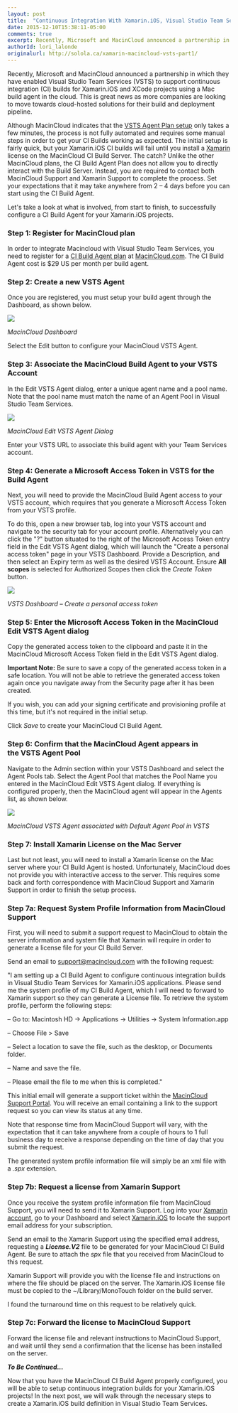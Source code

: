 ```yaml
---
layout: post
title:  "Continuous Integration With Xamarin.iOS, Visual Studio Team Services, and MacinCloud: Part 1"
date: 2015-12-10T15:38:11-05:00
comments: true
excerpt: Recently, Microsoft and MacinCloud announced a partnership in which they have enabled Visual Studio Team Services (VSTS) to support continuous integration (CI) builds for Xamarin.iOS and XCode projects using a Mac build agent in the cloud.
authorId: lori_lalonde
originalurl: http://solola.ca/xamarin-macincloud-vsts-part1/
---
```


Recently, Microsoft and MacinCloud announced a partnership in which they have enabled Visual Studio Team Services (VSTS) to support continuous integration (CI) builds for Xamarin.iOS and XCode projects using&nbsp;a Mac build agent&nbsp;in the cloud. This is great news as more companies are looking to move&nbsp;towards cloud-hosted solutions for their build and deployment pipeline.

<!--more-->

Although MacinCloud indicates that the [VSTS Agent Plan setup][1] only takes a few minutes, the process is not fully automated and requires some manual steps in order to get your CI Builds working as expected. The initial setup is fairly quick, but your Xamarin.iOS CI builds will fail until you install a [Xamarin ][2]license on the MacinCloud CI Build Server. The catch? Unlike the other MacinCloud plans, the CI Build Agent Plan does not allow you to directly interact with the Build Server. Instead, you are required to contact both MacinCloud Support and Xamarin Support to complete the process. Set your expectations that it may take anywhere from&nbsp;2 – 4 days before you can start using the CI Build Agent.

Let's take a look at what is involved, from start to finish, to successfully configure a CI Build&nbsp;Agent for your Xamarin.iOS projects.

### Step 1: Register for MacinCloud plan

In order to integrate&nbsp;Macincloud with Visual Studio Team Services, you need to register for a [CI Build Agent plan][3] at [MacinCloud.com][4]. The CI Build Agent cost is $29 US per month per build agent.

### Step 2: Create a new VSTS Agent

Once you are registered, you must setup your build agent through the Dashboard, as shown below.

![][5]

_MacinCloud Dashboard_

Select the Edit button to configure your MacinCloud VSTS Agent.

### Step 3: Associate the MacinCloud Build Agent to your VSTS Account

In the Edit VSTS Agent dialog, enter a unique agent name and a pool name. Note that the pool name must match the name of an Agent Pool in Visual Studio Team Services.

![][6]

_MacinCloud Edit VSTS Agent Dialog_

Enter your&nbsp;VSTS URL to associate this build agent with your Team Services account.

### Step 4: Generate a Microsoft Access Token in VSTS for the Build Agent

Next, you will need to provide&nbsp;the&nbsp;MacinCloud Build Agent access to your VSTS account, which requires that you&nbsp;generate a Microsoft Access Token from your VSTS profile.

To do this, open a new browser tab, log into your VSTS account and navigate to the security tab for your account profile. Alternatively you can click the "?" button situated to the right of&nbsp;the Microsoft Access Token entry field in the Edit VSTS Agent dialog, which will launch the "Create a personal access token" page in your VSTS Dashboard. Provide a&nbsp;Description, and then select an Expiry term&nbsp;as well as&nbsp;the desired&nbsp;VSTS Account. Ensure **All scopes** is selected for Authorized Scopes then click the _Create Token_ button.

![][7]

_VSTS Dashboard – Create a personal access token_

### Step 5: Enter&nbsp;the&nbsp;Microsoft Access Token in the&nbsp;MacinCloud Edit VSTS Agent dialog

Copy the generated access token to the clipboard and paste it in the MacinCloud Microsoft Access Token field in the Edit VSTS Agent dialog.

**Important Note:** Be sure to save a copy of the generated access token in a safe location. You will not be able to retrieve the generated access token again once you navigate away from the Security page after it has been created.

If you wish, you can add your signing&nbsp;certificate&nbsp;and provisioning profile at this time, but it's not required in the initial setup.

Click _Save_ to create your MacinCloud CI Build&nbsp;Agent.

### Step 6: Confirm that the MacinCloud Agent appears in the&nbsp;VSTS Agent Pool

Navigate to the Admin section within your VSTS Dashboard and select the Agent Pools tab. Select the Agent Pool that matches the Pool Name you entered in the&nbsp;MacinCloud&nbsp;Edit&nbsp;VSTS Agent dialog. If everything is configured properly, then the MacinCloud agent will appear in the Agents list, as shown below.

![][8]

_MacinCloud VSTS Agent associated&nbsp;with Default Agent Pool in VSTS_

### Step 7: Install Xamarin License on the Mac&nbsp;Server&nbsp;

Last but not least, you will need to install a Xamarin license on the Mac server where your CI Build Agent is hosted. Unfortunately, MacinCloud does not provide you with interactive access to the server. This requires&nbsp;some back and forth correspondence with MacinCloud Support and Xamarin Support in order to finish the setup process.

### Step 7a: Request System Profile Information from MacinCloud Support

First, you will need to submit a support request to MacinCloud to obtain the server information and system file that Xamarin will require in order to generate a license file for your CI Build Server.

Send an email to [support@macincloud.com][9] with the following request:

"I am setting up a CI Build Agent to configure continuous integration&nbsp;builds in&nbsp;Visual Studio Team Services for Xamarin.iOS applications. Please send me the system profile of my CI Build Agent, which I will need to forward to Xamarin support so they can generate a License file. To retrieve the system profile, perform the following steps:

– Go to: Macintosh HD -&gt; Applications -&gt; Utilities -&gt; System Information.app

– Choose File &gt; Save

– Select a location to save the file, such as the desktop, or Documents folder.

– Name and save the file.

– Please email the file to me when this is completed."

This initial email will generate a support ticket within the [MacinCloud Support Portal][10]. You will receive an email containing a link to the support request so you can view its status at any time.

Note that response time from MacinCloud Support will vary, with the expectation that it can take anywhere from a couple of hours to 1 full business day to receive a response depending on the time of day that you submit the request.

The generated system profile information file will simply be an xml file with a _.spx_ extension.

### Step 7b: Request a license from Xamarin Support

Once you receive the system profile information file from MacinCloud Support, you will need to send it to Xamarin Support. Log into your [Xamarin account][11], go to your Dashboard and select [Xamarin.iOS][12] to locate the support email address for your subscription.

Send an email to the Xamarin Support using the specified email address, requesting a _**License.V2**_ file to be generated for your MacinCloud CI Build Agent. Be sure to attach the _spx_ file that you received from MacinCloud to this request.

Xamarin Support will provide you with the license file and instructions on where the file should be placed on the server. The Xamarin.iOS license file must be copied to the ~/Library/MonoTouch folder on the build server.

I found the turnaround time on this request to be relatively quick.

### Step 7c: Forward the license to MacinCloud Support

Forward the license file and relevant instructions to MacinCloud Support, and wait until they send a confirmation that the license has been installed on the server.

**_To Be Continued..._**

Now that you have the MacinCloud CI Build Agent properly&nbsp;configured, you will be able to setup&nbsp;continuous integration builds for your Xamarin.iOS projects! In the next post, we will walk through the necessary steps to create a Xamarin.iOS build definition in Visual Studio Team Services.

&nbsp;

&nbsp;

[1]: http://www.macincloud.com/pricing/build-agent-plans/vso-build-agent-plan
[2]: http://xamarin.com
[3]: http://www.macincloud.com/pricing/compare
[4]: http://www.macincloud.com/
[5]: http://solola.ca/wp-content/uploads/2015/12/1-MIC_Dashboard-1024x219.png
[6]: http://solola.ca/wp-content/uploads/2015/12/2-MIC_EditVSTSAgent-1024x931.png
[7]: http://solola.ca/wp-content/uploads/2015/12/3-VSTS_Security_AccessToken-1024x617.png
[8]: http://solola.ca/wp-content/uploads/2015/12/4-VSTS_AgentPools-1024x368.png
[9]: mailto:support@macincloud.com
[10]: http://support.macincloud.com/support/home
[11]: https://xamarin.com/account/login
[12]: https://store.xamarin.com/account/my/subscription?product=Xamarin.iOS
  